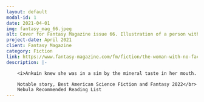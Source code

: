 ```yaml
---
layout: default
modal-id: 1
date: 2021-04-01
img: fantasy_mag_66.jpeg
alt: Cover for Fantasy Magazine issue 66. Illustration of a person with cat ears pointing at a swirling galaxy to a cat next to them.
project-date: April 2021
client: Fantasy Magazine
category: Fiction
link: https://www.fantasy-magazine.com/fm/fiction/the-woman-with-no-face/
description: |- 

    <i>Ankuin knew she was in a sim by the mineral taste in her mouth. The other tells were more subtle...the fractal pattern of moss on the cave wall, the cyclical rhythm of the rain on wet fronds, and the lyrical birdsong piercing through the dense forest. Most people wouldn’t notice such details, because most people didn’t have a reason to doubt their senses. But Ankuin’s senses were never fully her own.</i></br></br>  

    Notable story, Best American Science Fiction and Fantasy 2022</br>
    Nebula Recommended Reading List
---
```

